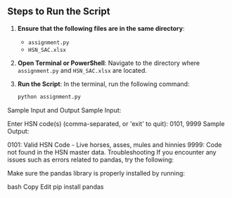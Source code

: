 
## Steps to Run the Script

1. **Ensure that the following files are in the same directory**:
   - `assignment.py`
   - `HSN_SAC.xlsx`

2. **Open Terminal or PowerShell**:
   Navigate to the directory where `assignment.py` and `HSN_SAC.xlsx` are located.

3. **Run the Script**:
   In the terminal, run the following command:

   ```bash
   python assignment.py
Sample Input and Output
Sample Input:

Enter HSN code(s) (comma-separated, or 'exit' to quit): 0101, 9999
Sample Output:

0101: Valid HSN Code - Live horses, asses, mules and hinnies
9999: Code not found in the HSN master data.
Troubleshooting
If you encounter any issues such as errors related to pandas, try the following:

Make sure the pandas library is properly installed by running:

bash
Copy
Edit
pip install pandas
